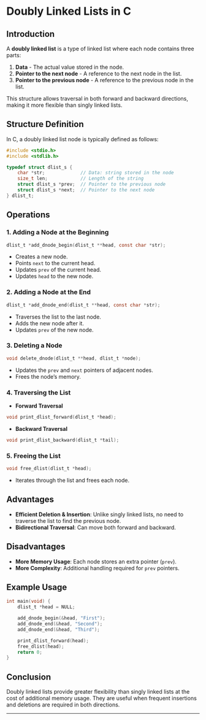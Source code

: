 # Doubly Linked Lists in C

## Introduction
A **doubly linked list** is a type of linked list where each node contains three parts:
1. **Data** - The actual value stored in the node.
2. **Pointer to the next node** - A reference to the next node in the list.
3. **Pointer to the previous node** - A reference to the previous node in the list.

This structure allows traversal in both forward and backward directions, making it more flexible than singly linked lists.

## Structure Definition
In C, a doubly linked list node is typically defined as follows:

```c
#include <stdio.h>
#include <stdlib.h>

typedef struct dlist_s {
    char *str;             // Data: string stored in the node
    size_t len;            // Length of the string
    struct dlist_s *prev;  // Pointer to the previous node
    struct dlist_s *next;  // Pointer to the next node
} dlist_t;
```

## Operations
### 1. Adding a Node at the Beginning
```c
dlist_t *add_dnode_begin(dlist_t **head, const char *str);
```
- Creates a new node.
- Points `next` to the current head.
- Updates `prev` of the current head.
- Updates `head` to the new node.

### 2. Adding a Node at the End
```c
dlist_t *add_dnode_end(dlist_t **head, const char *str);
```
- Traverses the list to the last node.
- Adds the new node after it.
- Updates `prev` of the new node.

### 3. Deleting a Node
```c
void delete_dnode(dlist_t **head, dlist_t *node);
```
- Updates the `prev` and `next` pointers of adjacent nodes.
- Frees the node’s memory.

### 4. Traversing the List
- **Forward Traversal**
```c
void print_dlist_forward(dlist_t *head);
```
- **Backward Traversal**
```c
void print_dlist_backward(dlist_t *tail);
```

### 5. Freeing the List
```c
void free_dlist(dlist_t *head);
```
- Iterates through the list and frees each node.

## Advantages
- **Efficient Deletion & Insertion**: Unlike singly linked lists, no need to traverse the list to find the previous node.
- **Bidirectional Traversal**: Can move both forward and backward.

## Disadvantages
- **More Memory Usage**: Each node stores an extra pointer (`prev`).
- **More Complexity**: Additional handling required for `prev` pointers.

## Example Usage
```c
int main(void) {
    dlist_t *head = NULL;

    add_dnode_begin(&head, "First");
    add_dnode_end(&head, "Second");
    add_dnode_end(&head, "Third");

    print_dlist_forward(head);
    free_dlist(head);
    return 0;
}
```

## Conclusion
Doubly linked lists provide greater flexibility than singly linked lists at the cost of additional memory usage. They are useful when frequent insertions and deletions are required in both directions.

---